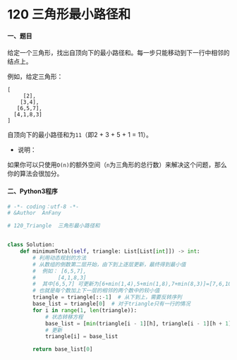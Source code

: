 #  120 三角形最小路径和



#### 一、题目

给定一个三角形，找出自顶向下的最小路径和。每一步只能移动到下一行中相邻的结点上。

例如，给定三角形：
```
[
     [2],
    [3,4],
   [6,5,7],
  [4,1,8,3]
]
```
自顶向下的最小路径和为``11``（即2 + 3 + 5 + 1 = 11）。

* 说明：

如果你可以只使用```O(n)```的额外空间（```n```为三角形的总行数）来解决这个问题，那么你的算法会很加分。



#### 二、Python3程序
```python
# -*- coding：utf-8 -*-
# &Author  AnFany

# 120_Triangle  三角形最小路径和


class Solution:
    def minimumTotal(self, triangle: List[List[int]]) -> int:
        # 利用动态规划的方法
        # 从数组的倒数第二层开始，由下到上逐层更新，最终得到最小值
        #  例如： [6,5,7],
        #       [4,1,8,3]
        #  其中[6,5,7] 可更新为[6+min(1,4),5+min(1,8),7+min(8,3)]=[7,6,10],
        # 也就是每个数加上下一层的相邻的两个数中的较小值
        triangle = triangle[::-1]  # 从下到上，需要反转序列
        base_list = triangle[0]  # 对于triangle只有一行的情况
        for i in range(1, len(triangle)):
            # 状态转移方程
            base_list = [min(triangle[i - 1][h], triangle[i - 1][h + 1]) + triangle[i][h] for h in range(len(triangle[i]))]
            # 更新
            triangle[i] = base_list

        return base_list[0]

```
